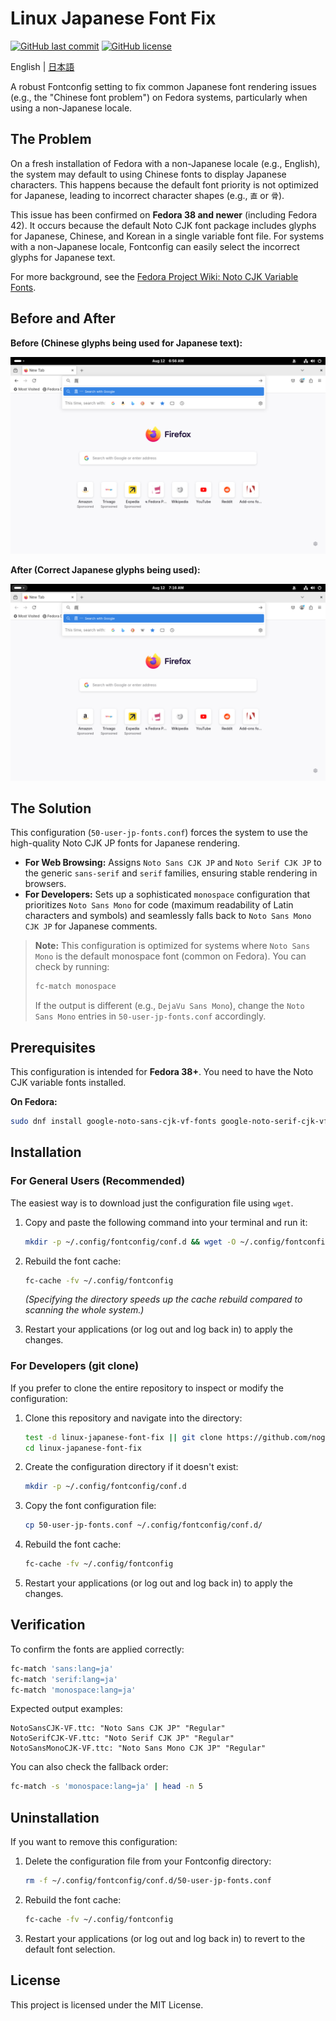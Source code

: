 # Linux Japanese Font Fix

[![GitHub last commit](https://img.shields.io/github/last-commit/nogunix/linux-japanese-font-fix)](https://github.com/nogunix/linux-japanese-font-fix/commits/main) [![GitHub license](https://img.shields.io/github/license/nogunix/linux-japanese-font-fix)](#license)

English | [日本語](README.ja.md)

A robust Fontconfig setting to fix common Japanese font rendering issues (e.g., the "Chinese font problem") on Fedora systems, particularly when using a non-Japanese locale.

## The Problem

On a fresh installation of Fedora with a non-Japanese locale (e.g., English), the system may default to using Chinese fonts to display Japanese characters. This happens because the default font priority is not optimized for Japanese, leading to incorrect character shapes (e.g., `直` or `骨`).

This issue has been confirmed on **Fedora 38 and newer** (including Fedora 42).
It occurs because the default Noto CJK font package includes glyphs for Japanese, Chinese, and Korean in a single variable font file.
For systems with a non-Japanese locale, Fontconfig can easily select the incorrect glyphs for Japanese text.

For more background, see the [Fedora Project Wiki: Noto CJK Variable Fonts](https://fedoraproject.org/wiki/Changes/Noto_CJK_Variable_Fonts).

## Before and After

**Before (Chinese glyphs being used for Japanese text):**

![Fedora rendering Japanese text with incorrect Chinese glyphs](./images/before.png)

**After (Correct Japanese glyphs being used):**

![Fedora rendering Japanese text with correct Japanese glyphs](./images/after.png)

## The Solution

This configuration (`50-user-jp-fonts.conf`) forces the system to use the high-quality Noto CJK JP fonts for Japanese rendering.

- **For Web Browsing:** Assigns `Noto Sans CJK JP` and `Noto Serif CJK JP` to the generic `sans-serif` and `serif` families, ensuring stable rendering in browsers.
- **For Developers:** Sets up a sophisticated `monospace` configuration that prioritizes `Noto Sans Mono` for code (maximum readability of Latin characters and symbols) and seamlessly falls back to `Noto Sans Mono CJK JP` for Japanese comments.

> **Note:** This configuration is optimized for systems where `Noto Sans Mono` is the default monospace font (common on Fedora).
> You can check by running:
> ```bash
> fc-match monospace
> ```
> If the output is different (e.g., `DejaVu Sans Mono`), change the `Noto Sans Mono` entries in `50-user-jp-fonts.conf` accordingly.

## Prerequisites

This configuration is intended for **Fedora 38+**.
You need to have the Noto CJK variable fonts installed.

**On Fedora:**
```bash
sudo dnf install google-noto-sans-cjk-vf-fonts google-noto-serif-cjk-vf-fonts google-noto-sans-mono-fonts google-noto-sans-mono-cjk-vf-fonts
```

## Installation

### For General Users (Recommended)

The easiest way is to download just the configuration file using `wget`.

1.  Copy and paste the following command into your terminal and run it:

    ```bash
    mkdir -p ~/.config/fontconfig/conf.d && wget -O ~/.config/fontconfig/conf.d/50-user-jp-fonts.conf https://raw.githubusercontent.com/nogunix/linux-japanese-font-fix/main/50-user-jp-fonts.conf
    ```

2.  Rebuild the font cache:
    ```bash
    fc-cache -fv ~/.config/fontconfig
    ```
    *(Specifying the directory speeds up the cache rebuild compared to scanning the whole system.)*

3.  Restart your applications (or log out and log back in) to apply the changes.

### For Developers (git clone)

If you prefer to clone the entire repository to inspect or modify the configuration:

1.  Clone this repository and navigate into the directory:
    ```bash
    test -d linux-japanese-font-fix || git clone https://github.com/nogunix/linux-japanese-font-fix.git
    cd linux-japanese-font-fix
    ```

2.  Create the configuration directory if it doesn't exist:
    ```bash
    mkdir -p ~/.config/fontconfig/conf.d
    ```

3.  Copy the font configuration file:
    ```bash
    cp 50-user-jp-fonts.conf ~/.config/fontconfig/conf.d/
    ```

4.  Rebuild the font cache:
    ```bash
    fc-cache -fv ~/.config/fontconfig
    ```

5.  Restart your applications (or log out and log back in) to apply the changes.

## Verification

To confirm the fonts are applied correctly:
```bash
fc-match 'sans:lang=ja'
fc-match 'serif:lang=ja'
fc-match 'monospace:lang=ja'
```

Expected output examples:
```
NotoSansCJK-VF.ttc: "Noto Sans CJK JP" "Regular"
NotoSerifCJK-VF.ttc: "Noto Serif CJK JP" "Regular"
NotoSansMonoCJK-VF.ttc: "Noto Sans Mono CJK JP" "Regular"
```

You can also check the fallback order:
```bash
fc-match -s 'monospace:lang=ja' | head -n 5
```
## Uninstallation

If you want to remove this configuration:

1. Delete the configuration file from your Fontconfig directory:
   ```bash
   rm -f ~/.config/fontconfig/conf.d/50-user-jp-fonts.conf
   ```

2. Rebuild the font cache:
   ```bash
   fc-cache -fv ~/.config/fontconfig
   ```

3. Restart your applications (or log out and log back in) to revert to the default font selection.

## License

This project is licensed under the MIT License.